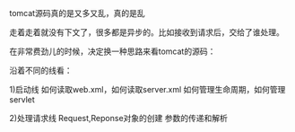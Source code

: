 tomcat源码真的是又多又乱，真的是乱



走着走着就没有下文了，很多都是异步的。比如接收到请求后，交给了谁处理。


在非常费劲儿的时候，决定换一种思路来看tomcat的源码：

沿着不同的线看：

1)启动线
如何读取web.xml，如何读取server.xml
如何管理生命周期，如何管理servlet

2)处理请求线
Request,Reponse对象的创建
参数的传递和解析






